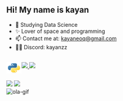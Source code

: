 ## Hi! My name is kayan

- 🌱 Studying Data Science
- ✨ Lover of space and programming
- 📫 Contact me at: kayaneoq@gmail.com
- 👨‍💻 Discord: kayanzz


<div>
  <div style="display: inline_block"><br>
  <a href="https://github.com/kayangb">
  <img width="400em" src="https://github-readme-stats.vercel.app/api?username=kayangb&show_icons=true&theme=dark&include_all_commits=true&count_private=true"/>
  <img width="400em" src="https://github-readme-stats.vercel.app/api/top-langs/?username=kayangb&layout=compact&langs_count=7&theme=dark"/>
  <img align="left" alt="kayan-Python" height="30" width="40" src="https://raw.githubusercontent.com/devicons/devicon/master/icons/python/python-original.svg">
</div>

##
    
<div>
<a href="https://www.twitch.tv/kayangb" target="_blank"><img src="https://img.shields.io/badge/Twitch-9146FF?style=for-the-badge&logo=twitch&logoColor=white" target="_blank"></a>
<a href="https://twitter.com/Kayan_Guedes" target="_blank"><img src="https://img.shields.io/badge/Twitter-1DA1F2?style=for-the-badge&logo=twitter&logoColor=white" target="_blank"></a> 
</div>
    <img align="center" alt="ola-gif" src="https://cdn.discordapp.com/attachments/478012646692618245/882667164753076234/mochizou-mochizou-ooji.gif">
